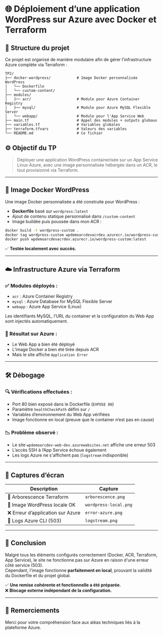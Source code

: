 # 🌐 Déploiement d’une application WordPress sur Azure avec Docker et Terraform

## 📁 Structure du projet

Ce projet est organisé de manière modulaire afin de gérer l'infrastructure Azure complète via Terraform :

```
TP2/
├── docker-wordpress/            # Image Docker personnalisée WordPress
│   └── Dockerfile
│   └── custom-content/
├── modules/
│   ├── acr/                     # Module pour Azure Container Registry
│   ├── mysql/                   # Module pour Azure MySQL Flexible Server
│   └── webapp/                  # Module pour l'App Service Web
├── main.tf                      # Appel des modules + outputs globaux
├── variables.tf                 # Variables globales
├── terraform.tfvars             # Valeurs des variables
└── README.md                    # Ce fichier
```

## ⚙️ Objectif du TP

> Déployer une application WordPress containerisée sur un App Service Linux Azure, avec une image personnalisée hébergée dans un ACR, le tout provisionné via Terraform.

---

## 🐳 Image Docker WordPress

Une image Docker personnalisée a été construite pour WordPress :

- **Dockerfile** basé sur `wordpress:latest`
- Ajout de contenu statique personnalisé dans `/custom-content`
- Image buildée puis poussée dans mon ACR :

```bash
docker build -t wordpress-custom .
docker tag wordpress-custom wpdemoarcdevacrdev.azurecr.io/wordpress-custom:latest
docker push wpdemoarcdevacrdev.azurecr.io/wordpress-custom:latest
```

✅ **Testée localement avec succès.**

---

## ☁️ Infrastructure Azure via Terraform

### ✅ Modules déployés :
- `acr` : Azure Container Registry
- `mysql` : Azure Database for MySQL Flexible Server
- `webapp` : Azure App Service (Linux)

Les identifiants MySQL, l’URL du container et la configuration du Web App sont injectés automatiquement.

### 🧪 Résultat sur Azure :
- Le Web App a bien été déployé
- L’image Docker a bien été tirée depuis ACR
- Mais le site affiche `Application Error`

---

## 🛠️ Débogage

### 🔍 Vérifications effectuées :
- Port 80 bien exposé dans le Dockerfile (`EXPOSE 80`)
- Paramètre `healthCheckPath` défini sur `/`
- Variables d’environnement du Web App vérifiées
- Image fonctionne en local (preuve que le container n’est pas en cause)

### 📉 Problème observé :
- Le site `wpdemoarcdev-web-dev.azurewebsites.net` affiche une erreur 503
- L’accès SSH à l’App Service échoue également
- Les logs Azure ne s'affichent pas (`logstream` indisponible)

---

## 📸 Captures d’écran

| Description                       | Capture |
|----------------------------------|---------|
| 📁 Arborescence Terraform         | `arborescence.png` |
| 🐳 Image WordPress locale OK      | `wordpress-local.png` |
| ❌ Erreur d’application sur Azure | `error-azure.png` |
| 🧪 Logs Azure CLI (503)           | `logstream.png` |

---

## 📌 Conclusion

Malgré tous les éléments configurés correctement (Docker, ACR, Terraform, App Service), le site ne fonctionne pas sur Azure en raison d'une erreur côté service (503).  
Cependant, l’image fonctionne **parfaitement en local**, prouvant la validité du Dockerfile et du projet global.

✅ **Une remise cohérente et fonctionnelle a été préparée.**  
❌ **Blocage externe indépendant de la configuration.**

---

## 🙏 Remerciements

Merci pour votre compréhension face aux aléas techniques liés à la plateforme Azure.